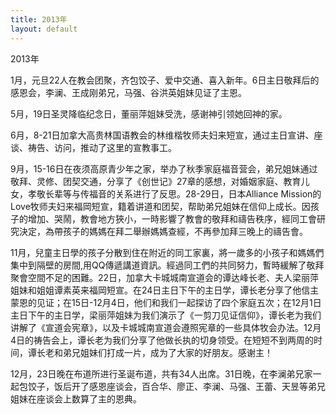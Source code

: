 ```yaml
---
title: 2013年
layout: default
---
```




2013年

1月，元旦22人在教会团聚，齐包饺子、爱中交通、喜入新年。6日主日敬拜后的感恩会，李澜、王成刚弟兄，马强、谷洪英姐妹见证了主恩。  

5月，19日圣灵降临纪念日，董丽萍姐妹受洗，感谢神引领她回神的家。  

6月，8-21日加拿大高贵林国语教会的林维楷牧师夫妇来短宣，通过主日宣讲、座谈、祷告、访问，推动了这里的宣教事工。 

9月，15-16日在夜须高原青少年之家，举办了秋季家庭福音营会，弟兄姐妹通过敬拜、灵修、团契交通，分享了《创世记》27章的感想，对婚姻家庭、教育儿女，孝敬长辈等与传福音的关系进行了反思。28-29日，日本Alliance Mission的Love牧师夫妇来福岡短宣，籍着讲道和团契，帮助弟兄姐妹在信仰上成长。因孩子的增加、哭鬧，教會地方狹小，一時影響了教會的敬拜和禱告秩序，經同工會研究決定，為帶孩子的媽媽在拜二舉辦媽媽查經，不再參加拜三晚上的禱告會。  

11月，兒童主日學的孩子分散到住在附近的同工家裏，將一歲多的小孩子和媽媽們 集中到隔壁的房間,用QQ傳遞講道資訊。經過同工們的共同努力，暫時緩解了敬拜聚會空間不足的困難。22日，加拿大卡城城南宣道会的谭达峰长老、夫人梁丽萍姐妹和姐姐谭素英来福岡短宣。在24日主日下午的主日学，谭长老分享了他信主蒙恩的见证；在15日-12月4日，他们和我们一起探访了四个家庭五次；在12月1日主日下午的主日学，梁丽萍姐妹为我们演示了《一剪刀见证信仰》，谭长老为我们讲解了《宣道会宪章》，以及卡城城南宣道会遵照宪章的一些具体牧会办法。12月4日的祷告会上，谭长老为我们分享了他做长执的切身领受。在短短不到两周的时间，谭长老和弟兄姐妹们打成一片，成为了大家的好朋友。感谢主！  

12月，23日晚在布道所进行圣诞布道，共有34人出席。31日晚，在李澜弟兄家一起包饺子，饭后开了感恩座谈会，百合华、廖正、李澜、马强、王蕾、天昱等弟兄姐妹在座谈会上数算了主的恩典。

 